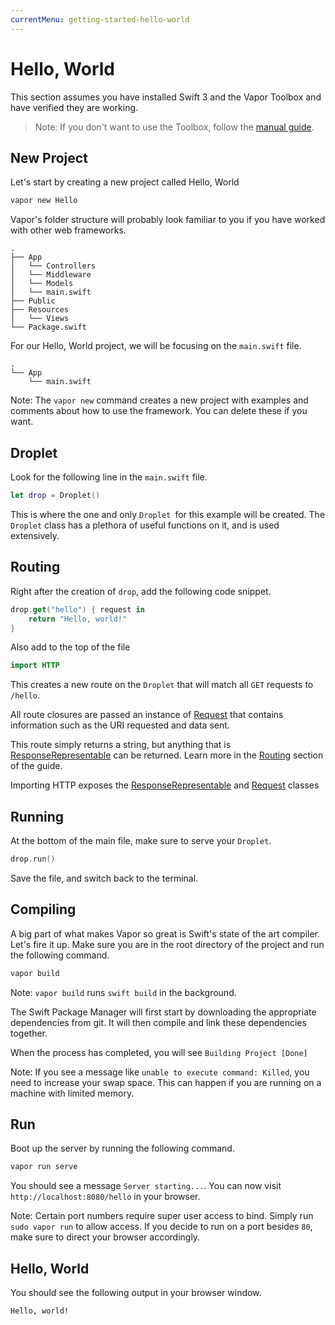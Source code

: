 ```yaml
---
currentMenu: getting-started-hello-world
---
```


# Hello, World

This section assumes you have installed Swift 3 and the Vapor Toolbox and have verified they are working.

> Note: If you don't want to use the Toolbox, follow the [manual guide](manual.md).

## New Project

Let's start by creating a new project called Hello, World

```sh
vapor new Hello
```

Vapor's folder structure will probably look familiar to you if you have worked with other web frameworks.

```
.
├── App
│   └── Controllers
│   └── Middleware
│   └── Models
│   └── main.swift
├── Public
├── Resources
│   └── Views
└── Package.swift
```

For our Hello, World project, we will be focusing on the `main.swift` file.

```
.
└── App
    └── main.swift
```

Note: The `vapor new` command creates a new project with examples and comments about how to use the framework. You can delete these if you want.

## Droplet

Look for the following line in the `main.swift` file.

```swift
let drop = Droplet()
```

This is where the one and only `Droplet `for this example will be created. The `Droplet` class has a plethora of useful functions on it, and is used extensively.

## Routing

Right after the creation of `drop`, add the following code snippet.

```swift
drop.get("hello") { request in
    return "Hello, world!"
}
```

Also add to the top of the file

```swift
import HTTP
```

This creates a new route on the `Droplet` that will match all `GET` requests to `/hello`.

All route closures are passed an instance of [Request](../guide/request.html) that contains information such as the URI requested and data sent.

This route simply returns a string, but anything that is [ResponseRepresentable](../guide/routing.html) can be returned. Learn more in the [Routing]({../guide/routing.html) section of the guide.

Importing HTTP exposes the [ResponseRepresentable](../guide/routing.html) and [Request](../guide/request.html) classes

## Running

At the bottom of the main file, make sure to serve your `Droplet`.

```swift
drop.run()
```

Save the file, and switch back to the terminal.

## Compiling

A big part of what makes Vapor so great is Swift's state of the art compiler. Let's fire it up. Make sure you are in the root directory of the project and run the following command.

```swift
vapor build
```

Note: `vapor build` runs `swift build` in the background.

The Swift Package Manager will first start by downloading the appropriate dependencies from git. It will then compile and link these dependencies together.

When the process has completed, you will see `Building Project [Done]`

Note: If you see a message like `unable to execute command: Killed`, you need to increase your swap space. This can happen if you are running on a machine with limited memory.

## Run

Boot up the server by running the following command.

```swift
vapor run serve
```

You should see a message `Server starting...`. You can now visit `http://localhost:8080/hello` in your browser.

Note: Certain port numbers require super user access to bind. Simply run `sudo vapor run` to allow access. If you decide to run on a port besides `80`, make sure to direct your browser accordingly.

## Hello, World

You should see the following output in your browser window.

```
Hello, world!
```
